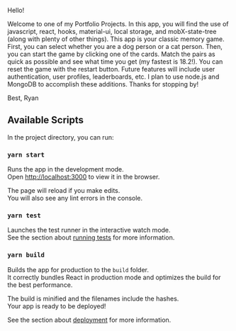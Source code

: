 Hello!

Welcome to one of my Portfolio Projects.
In this app, you will find the use of javascript, react, hooks, material-ui, local storage, and mobX-state-tree (along with plenty of other things).
This app is your classic memory game. First, you can select whether you are a dog person or a cat person. Then, you can start the game by clicking one of the cards. Match the pairs as quick as possible and see what time you get (my fastest is 18.2!). You can reset the game with the restart button.
Future features will include user authentication, user profiles, leaderboards, etc. I plan to use node.js and MongoDB to accomplish these additions.
Thanks for stopping by!

Best,
Ryan

## Available Scripts

In the project directory, you can run:

### `yarn start`

Runs the app in the development mode.<br />
Open [http://localhost:3000](http://localhost:3000) to view it in the browser.

The page will reload if you make edits.<br />
You will also see any lint errors in the console.

### `yarn test`

Launches the test runner in the interactive watch mode.<br />
See the section about [running tests](https://facebook.github.io/create-react-app/docs/running-tests) for more information.

### `yarn build`

Builds the app for production to the `build` folder.<br />
It correctly bundles React in production mode and optimizes the build for the best performance.

The build is minified and the filenames include the hashes.<br />
Your app is ready to be deployed!

See the section about [deployment](https://facebook.github.io/create-react-app/docs/deployment) for more information.
